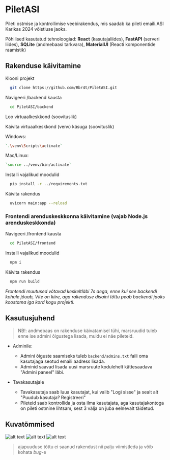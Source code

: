 # PiletASI
Pileti ostmise ja kontrollimise veebirakendus, mis saadab ka pileti emaili.ASI Karikas 2024 võistluse jaoks. 

Põhilised kasutatud tehnoloogiad: **React** (kasutajaliides), **FastAPI** (serveri liides), **SQLite** (andmebaasi tarkvara), **MaterialUI** (Reacti komponentide raamistik)

## Rakenduse käivitamine

Klooni projekt

```bash
  git clone https://github.com/Rbr4t/PiletASI.git
```

Navigeeri /backend kausta

```bash
  cd PiletASI/backend
```

Loo virtuaalkeskkond (soovituslik) 

Käivita virtuaalkeskkond (venv) käsuga (soovituslik)

Windows:
```bash
`.\venv\Scripts\activate`
```

Mac/Linux:
```bash
`source ../venv/bin/activate`
```

Installi vajalikud moodulid

```bash
  pip install -r ../requirements.txt
```

Käivita rakendus

```bash
  uvicorn main:app --reload
```

### Frontendi arenduskeskkonna käivitamine (vajab Node.js arenduskeskkonda)



Navigeeri /frontend kausta

```bash
  cd PiletASI/frontend
```

Installi vajalikud moodulid

```bash
  npm i
```

Käivita rakendus

```bash
  npm run build
```

*Frontendi muutused võtavad keskeltläbi 7s aega, enne kui see backendi kohale jõuab, Vite on kiire, aga rakenduse disaini tõttu peab backendi jaoks koostama iga kord kogu projekti.*


## Kasutusjuhend

> NB!: andmebaas on rakenduse käivatamisel tühi, marsruudid tuleb enne ise admini õigustega lisada, muidu ei näe pileteid.   

- Adminile:
    - Admini õiguste saamiseks tuleb `backend/admins.txt` faili oma kasutajaga seotud emaili aadress lisada.
    - Adminid saavad lisada uusi marsruute kodulehelt kättesaadava "Admini paneel" läbi.

- Tavakasutajale
    - Tavakasutaja saab luua kasutajat, kui valib "Logi sisse" ja sealt alt "Puudub kasutaja? Registreeri"
    - Pileteid saab kontrollida ja osta ilma kasutajata, aga kasutajakontoga on pileti ostmine lihtsam, sest 3 välja on juba eelnevalt täidetud.


## Kuvatõmmised

![alt text](https://github.com/[username]/[reponame]/blob/[branch]/image.jpg?raw=true)
![alt text](https://github.com/[username]/[reponame]/blob/[branch]/image.jpg?raw=true)
![alt text](https://github.com/[username]/[reponame]/blob/[branch]/image.jpg?raw=true)


> ajapuuduse tõttu ei saanud rakendust nii palju viimistleda ja võib kohata *bug*-e

